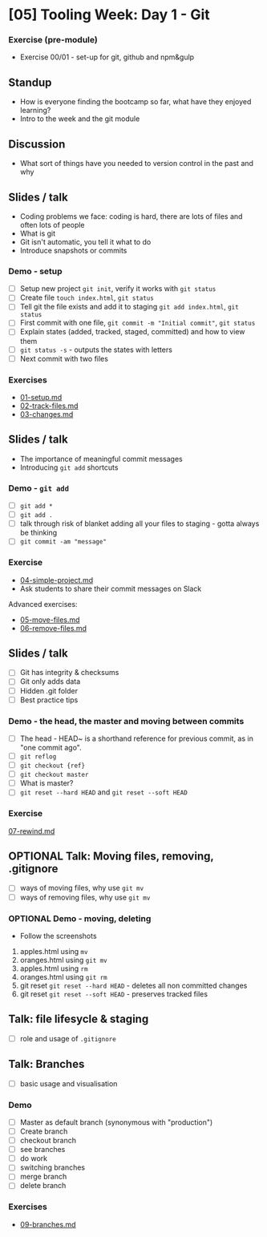 # [05] Tooling Week: Day 1 - Git

### Exercise (pre-module)
- Exercise 00/01 - set-up for git, github and npm&gulp

## Standup
- How is everyone finding the bootcamp so far, what have they enjoyed learning?
- Intro to the week and the git module

## Discussion
- What sort of things have you needed to version control in the past and why

## Slides / talk 
- Coding problems we face: coding is hard, there are lots of files and often lots of people
- What is git
- Git isn't automatic, you tell it what to do
- Introduce snapshots or commits

### Demo - setup 
- [ ] Setup new project `git init`, verify it works with `git status`
- [ ] Create file `touch index.html`, `git status`
- [ ] Tell git the file exists and add it to staging `git add index.html`, `git status`
- [ ] First commit with one file, `git commit -m "Initial commit"`, `git status`
- [ ] Explain states (added, tracked, staged, committed) and how to view them
- [ ] `git status -s` - outputs the states with letters
- [ ] Next commit with two files

### Exercises
- [01-setup.md](../challenges/01/01-setup.md)
- [02-track-files.md](../challenges/01/02-track-files.md)
- [03-changes.md](../challenges/01/03-changes.md)

## Slides / talk
- The importance of meaningful commit messages
- Introducing `git add` shortcuts

### Demo - `git add`
- [ ] `git add *`
- [ ] `git add .`
- [ ] talk through risk of blanket adding all your files to staging - gotta always be thinking
- [ ] `git commit -am "message"`

### Exercise
- [04-simple-project.md](../challenges/01/04-simple-project.md)
- Ask students to share their commit messages on Slack

Advanced exercises: 
- [05-move-files.md](../challenges/01/05-move-files.md)
- [06-remove-files.md](../challenges/01/06-remove-files.md)

## Slides / talk
- [ ] Git has integrity & checksums
- [ ] Git only adds data
- [ ] Hidden .git folder
- [ ] Best practice tips

### Demo - the head, the master and moving between commits
- [ ] The head - HEAD~ is a shorthand reference for previous commit, as in "one commit ago".
- [ ] `git reflog`
- [ ] `git checkout {ref}`
- [ ] `git checkout master`
- [ ] What is master?
- [ ] `git reset --hard HEAD` and `git reset --soft HEAD`

### Exercise
[07-rewind.md](../challenges/01/07-rewind.md)



## OPTIONAL Talk: Moving files, removing, .gitignore

- [ ] ways of moving files, why use `git mv`
- [ ] ways of removing files, why use `git mv`

### OPTIONAL Demo - moving, deleting
- Follow the screenshots
1) apples.html using `mv`
2) oranges.html using `git mv`
3) apples.html using `rm`
4) oranges.html using `git rm`
5) git reset `git reset --hard HEAD` - deletes all non committed changes
6) git reset `git reset --soft HEAD` - preserves tracked files


## Talk: file lifesycle & staging
- [ ] role and usage of `.gitignore`

## Talk: Branches

- [ ] basic usage and visualisation

### Demo

- [ ] Master as default branch (synonymous with "production")
- [ ] Create branch
- [ ] checkout branch
- [ ] see branches
- [ ] do work
- [ ] switching branches
- [ ] merge branch
- [ ] delete branch

### Exercises

- [09-branches.md](../challenges/01/09-branches.md)
